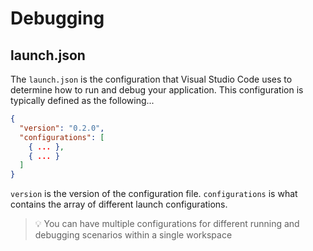 # Debugging

## launch.json

The `launch.json` is the configuration that Visual Studio Code uses to determine how to run and debug your application.  This configuration is typically defined as the following...

```json
{
  "version": "0.2.0",
  "configurations": [
    { ... },
    { ... }
  ]
}
```

`version` is the version of the configuration file.  `configurations` is what contains the array of different launch configurations.

> :bulb: You can have multiple configurations for different running and debugging scenarios within a single workspace